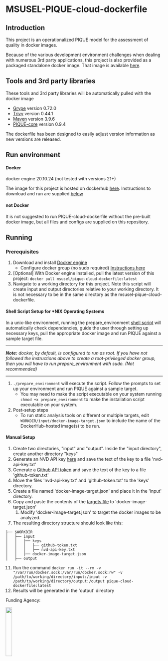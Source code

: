 # MSUSEL-PIQUE-cloud-dockerfile

## Introduction
This project is an operationalized PIQUE model for the assessment of quality in docker images.

Because of the various development environment challenges when dealing with numerous 3rd party applications,
this project is also provided as a packaged standalone docker image. That image is available
[here](https://hub.docker.com/repository/docker/msusel/pique-cloud-dockerfile/general).

## Tools and 3rd party libraries
These tools and 3rd party libraries will be automatically pulled with the docker image
* [Grype](https://github.com/anchore/grype) version 0.72.0
* [Trivy](https://github.com/aquasecurity/trivy) version 0.44.1
* [Maven](https://github.com/apache/maven) version 3.9.6
* [PIQUE-core](https://github.com/MSUSEL/msusel-pique) version 0.9.4

The dockerfile has been designed to easily adjust version information as new versions are released.

## Run environment
#### Docker
docker engine 20.10.24 (not tested with versions 21+)

The image for this project is hosted on dockerhub
[here](https://hub.docker.com/repository/docker/msusel/pique-cloud-dockerfile/general). Instructions to download
and run are supplied [below](https://github.com/MSUSEL/msusel-pique-cloud-dockerfile/tree/master#running)


#### not Docker
It is not suggested to run PIQUE-cloud-dockerfile without the pre-built docker image, but all files and configs
are supplied on this repository.


## Running
### Prerequisites
1. Download and install [Docker engine](https://docs.docker.com/engine/install/)
    * Configure docker group (no sudo required) [Instructions here](https://docs.docker.com/engine/install/linux-postinstall/)
2. \[Optional] With Docker engine installed, pull the latest version of this project:
`docker pull msusel/pique-cloud-dockerfile:latest`
3. Navigate to a working directory for this project. Note this script will create input and output directories relative to your working directory. It is not necessary
to be in the same directory as the msusel-pique-cloud-dockerfile.

#### Shell Script Setup for *NIX Operating Systems
In a unix-like environment, running the prepare_environment [shell script](https://github.com/MSUSEL/msusel-pique-cloud-dockerfile/blob/master/prepare_environment)
will automatically check dependencies, guide the user through setting up necessary keys, pull the appropriate docker image and run PIQUE against a sample target file.

---
_**Note:** docker, by default, is configured to run as root. If you have not followed the instructions above to create a root-privileged docker group, then you will have to run prepare_environment
with sudo. (Not recommended)_

---

1. `./prepare_environment` will execute the script. Follow the prompts to set up your environment and run PIQUE against a sample target.
    *  You may need to make the script executable on your system running `chmod +x prepare_environment` to make the installation script executable on your system.
2. Post-setup steps
    * To run static analysis tools on different or multiple targets, edit `WORKDIR/input/docker-image-target.json` to include the name of the DockerHub-hosted image(s) to be run.

#### Manual Setup
1. Create two directories, "input" and "output". Inside the "input directory", create another directory "keys"
2. Generate an NVD API key [here](https://nvd.nist.gov/developers/request-an-api-key) and save the text of the key to a file 'nvd-api-key.txt'
3. Generate a [Github API token](https://docs.github.com/en/authentication/keeping-your-account-and-data-secure/managing-your-personal-access-tokens) and save the text of the key to a file 'github-token.txt'
4. Move the files 'nvd-api-key.txt' and 'github-token.txt' to the 'keys' directory.
5. Create a file named 'docker-image-target.json' and place it in the 'input' directory.
6. Copy and paste the contents of the [targets file](input/docker-image-target.json) to 'docker-image-target.json'
   1. Modify 'docker-image-target.json' to target the docker images to be analyzed.
7. The resulting directory structure should look like this:
```
├── $WORKDIR
│   ├── input
│   │   ├── keys
│   │   │   ├── github-token.txt
│   │   │   ├── nvd-api-key.txt
│   │   ├── docker-image-target.json
│   ├── output
```
11. Run the command `docker run -it --rm -v "/var/run/docker.sock:/var/run/docker.sock:rw" -v /path/to/working/directory/input:/input -v /path/to/working/directory/output:/output pique-cloud-dockerfile:latest`
12. Results will be generated in the 'output' directory

Funding Agency:

[<img src="https://www.cisa.gov/profiles/cisad8_gov/themes/custom/gesso/dist/images/backgrounds/6fdaa25709d28dfb5cca.svg" width="20%" height="20%">](https://www.cisa.gov/)
